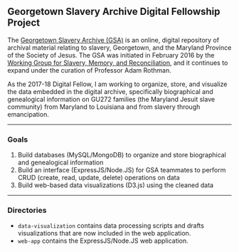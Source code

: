 ## Georgetown Slavery Archive Digital Fellowship Project 

The [Georgetown Slavery Archive (GSA)](http://slaveryarchive.georgetown.edu/) is an online, digital repository of archival material relating to slavery, Georgetown, and the Maryland Province of the Society of Jesus. The GSA was initiated in February 2016 by the [Working Group for Slavery, Memory, and Reconciliation](http://slavery.georgetown.edu/), and it continues to expand under the curation of Professor Adam Rothman.

As the 2017-18 Digital Fellow, I am working to organize, store, and visualize the data embedded in the digital archive, specifically biographical and genealogical information on GU272 families (the Maryland Jesuit slave community) from Maryland to Louisiana and from slavery through emancipation.

------

### Goals
1. Build databases (MySQL/MongoDB) to organize and store biographical and genealogical information
2. Build an interface (ExpressJS/Node.JS) for GSA teammates to perform CRUD (create, read, update, delete) operations on data
3. Build web-based data visualizations (D3.js) using the cleaned data

------

### Directories

* `data-visualization` contains data processing scripts and drafts visualizations that are now included in the web application. 
* `web-app` contains the ExpressJS/Node.JS web application.